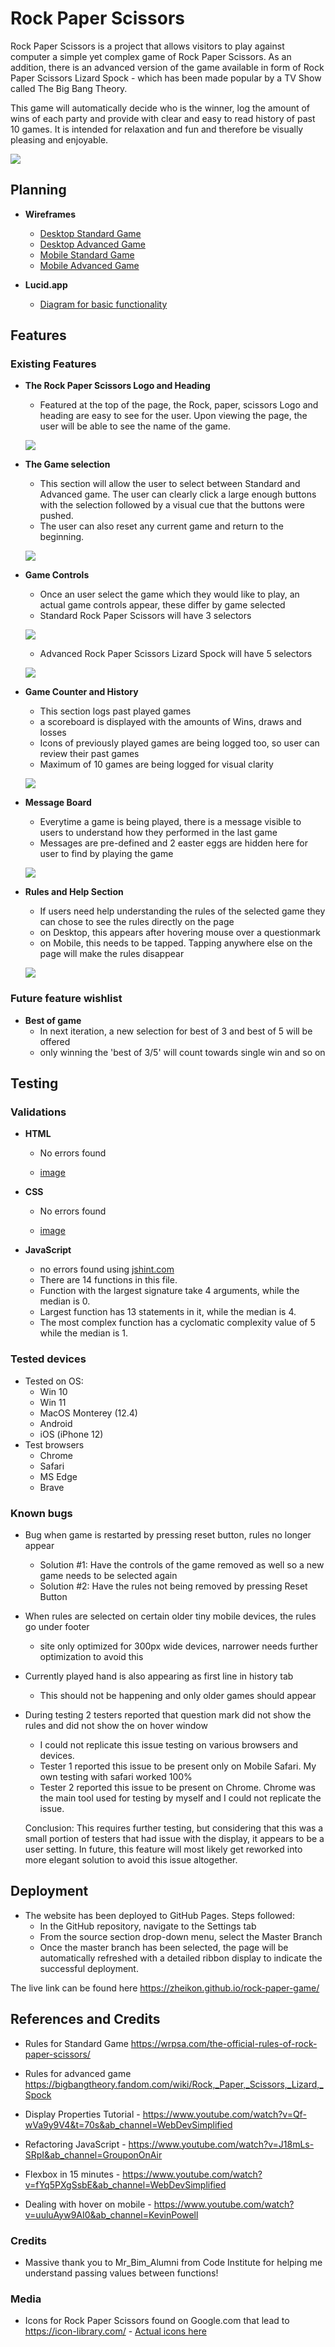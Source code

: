 # Rock Paper Scissors

Rock Paper Scissors is a project that allows visitors to play against computer a simple yet complex game of Rock Paper Scissors. As an addition, there is an advanced version of the game available in form of Rock Paper Scissors Lizard Spock - which has been made popular by a TV Show called The Big Bang Theory.

This game will automatically decide who is the winner, log the amount of wins of each party and provide with clear and easy to read history of past 10 games. It is intended for relaxation and fun and therefore be visually pleasing and enjoyable.

![](./assets/readme/amiresponsive/amiresponsive.png)

## Planning

-   **Wireframes**
    - [Desktop Standard Game](./assets/readme/wireframe/standard-game-desktop.png)
    - [Desktop Advanced Game](./assets/readme/wireframe/advanced-game-desktop.png)
    - [Mobile Standard Game](./assets/readme/wireframe/standard-game-mobile.png)
    - [Mobile Advanced Game](./assets/readme/wireframe/advanced-game-mobile.png)

-   **Lucid.app**
    - [Diagram for basic functionality](./assets/readme/wireframe/luciddiagram.png)

## Features

### Existing Features

-   **The Rock Paper Scissors Logo and Heading**
    
    -   Featured at the top of the page, the Rock, paper, scissors Logo and heading are easy to see for the user. Upon viewing the page, the user will be able to see the name of the game.

    ![](../rock-paper-game/assets/readme/features/heading.png)

-   **The Game selection**
    
    -   This section will allow the user to select between Standard and Advanced game. The user can clearly click a large enough buttons with the selection followed by a visual cue that the buttons were pushed.
    -   The user can also reset any current game and return to the beginning.

    ![](../rock-paper-game/assets/readme/features/game-selection.png)

-   **Game Controls**
    -   Once an user select the game which they would like to play, an actual game controls appear, these differ by game selected
    -   Standard Rock Paper Scissors will have 3 selectors
  
    ![](./assets/readme/features/standard-game-controlls.png)
  
    -   Advanced Rock Paper Scissors Lizard Spock will have 5 selectors
  
    ![](./assets/readme/features/advanced-game-controlls.png)

-   **Game Counter and History**
    - This section logs past played games
    - a scoreboard is displayed with the amounts of Wins, draws and losses
    - Icons of previously played games are being logged too, so user can review their past games
    - Maximum of 10 games are being logged for visual clarity
  
    ![](./assets/readme/features/game-counter-and-history.png)

-   **Message Board**
    - Everytime a game is being played, there is a message visible to users to understand how they performed in the last game
    - Messages are pre-defined and 2 easter eggs are hidden here for user to find by playing the game
  
    ![](./assets/readme/features/messageboard.png)

-   **Rules and Help Section**
    - If users need help understanding the rules of the selected game they can chose to see the rules directly on the page
    - on Desktop, this appears after hovering mouse over a questionmark
    - on Mobile, this needs to be tapped. Tapping anywhere else on the page will make the rules disappear
  
    ![](./assets/readme/features/help.png)

### Future feature wishlist

-   **Best of game**
    - In next iteration, a new selection for best of 3 and best of 5 will be offered
    - only winning the 'best of 3/5' will count towards single win and so on

## Testing

### Validations

-   **HTML**
    - No errors found
    
    - [image](./assets/readme/validation/html.png)

-   **CSS**
    - No errors found 
   
    - [image](./assets/readme/validation/css.png)

-   **JavaScript**
    - no errors found using [jshint.com](https://jshint.com/)
    - There are 14 functions in this file.
    - Function with the largest signature take 4 arguments, while the median is 0.
    - Largest function has 13 statements in it, while the median is 4.
    - The most complex function has a cyclomatic complexity value of 5 while the median is 1.

### Tested devices

-   Tested on OS:
    - Win 10
    - Win 11
    - MacOS Monterey (12.4)
    - Android
    - iOS (iPhone 12)
-   Test browsers
    - Chrome
    - Safari
    - MS Edge
    - Brave

### Known bugs

- Bug when game is restarted by pressing reset button, rules no longer appear
    - Solution #1: Have the controls of the game removed as well so a new game needs to be selected again
    - Solution #2: Have the rules not being removed by pressing Reset Button

- When rules are selected on certain older tiny mobile devices, the rules go under footer
    - site only optimized for 300px wide devices, narrower needs further optimization to avoid this

- Currently played hand is also appearing as first line in history tab
    - This should not be happening and only older games should appear

- During testing 2 testers reported that question mark did not show the rules and did not show the on hover window
    - I could not replicate this issue testing on various browsers and devices.
    - Tester 1 reported this issue to be present only on Mobile Safari. My own testing with safari worked 100%
    - Tester 2 reported this issue to be present on Chrome. Chrome was the main tool used for testing by myself and I could not replicate the issue.
    
    Conclusion: This requires further testing, but considering that this was a small portion of testers that had issue with the display, it appears to be a user setting. In future, this feature will most likely get reworked into more elegant solution to avoid this issue altogether.

## Deployment

-   The website has been deployed to GitHub Pages. Steps followed:
    - In the GitHub repository, navigate to the Settings tab
    - From the source section drop-down menu, select the Master Branch
    - Once the master branch has been selected, the page will be automatically refreshed with a detailed ribbon display to indicate the successful deployment.

The live link can be found here https://zheikon.github.io/rock-paper-game/

## References and Credits

-   Rules for Standard Game https://wrpsa.com/the-official-rules-of-rock-paper-scissors/
-   Rules for advanced game https://bigbangtheory.fandom.com/wiki/Rock,_Paper,_Scissors,_Lizard,_Spock

-   Display Properties Tutorial - https://www.youtube.com/watch?v=Qf-wVa9y9V4&t=70s&ab_channel=WebDevSimplified
-   Refactoring JavaScript - https://www.youtube.com/watch?v=J18mLs-SRpI&ab_channel=GrouponOnAir
-   Flexbox in 15 minutes - https://www.youtube.com/watch?v=fYq5PXgSsbE&ab_channel=WebDevSimplified
-   Dealing with hover on mobile - https://www.youtube.com/watch?v=uuluAyw9AI0&ab_channel=KevinPowell

### Credits
-   Massive thank you to Mr_Bim_Alumni from Code Institute for helping me understand passing values between functions!

### Media
-   Icons for Rock Paper Scissors found on Google.com that lead to https://icon-library.com/ - [Actual icons here](https://icon-library.com/icon/rock-paper-scissors-icon-5.html)